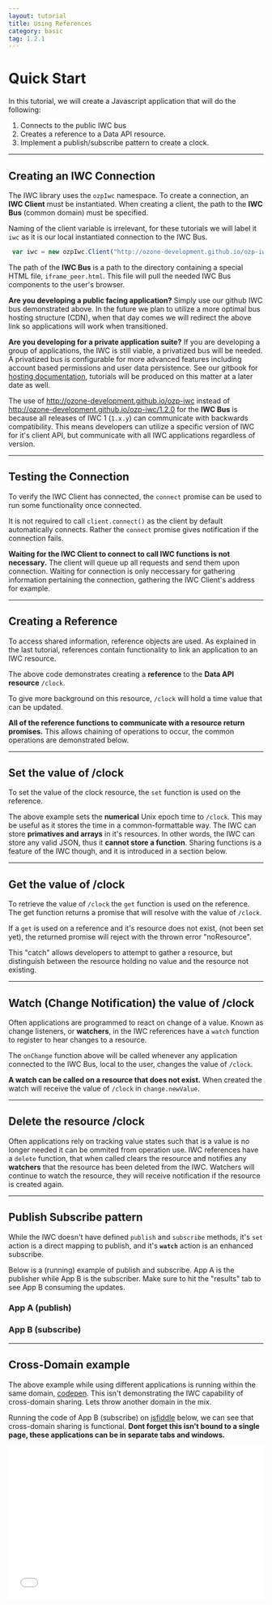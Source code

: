 ```yaml
---
layout: tutorial
title: Using References
category: basic
tag: 1.2.1
---
```


# Quick Start
In this tutorial, we will create a Javascript application that will do the following:

  1. Connects to the public IWC bus
  2. Creates a reference to a Data API resource.
  3. Implement a publish/subscribe pattern to create a clock.

***

## Creating an IWC Connection
The IWC library uses the `ozpIwc` namespace. To create a connection, an  
**IWC Client** must be instantiated. When creating a client, the path to the
**IWC Bus** (common domain) must be specified.

Naming of the client variable is irrelevant, for these tutorials we will label
it `iwc` as it is our local instantiated connection to the IWC Bus.

``` js
 var iwc = new ozpIwc.Client("http://ozone-development.github.io/ozp-iwc");
```

The path of the **IWC Bus** is a path to the directory containing a special HTML
file, `iframe_peer.html`. This file will pull the needed IWC Bus components to
the user's browser.

**Are you developing a public facing application?** Simply use our github IWC
bus demonstrated above. In the future we plan to utilize a more optimal bus
hosting structure (CDN), when that day comes we will redirect the above link so
applications will work when transitioned.

**Are you developing for a private application suite?** If you are developing a
group of applications, the IWC is still viable, a privatized bus will be needed.
A privatized bus is configurable for more advanced features including account
based permissions and user data persistence. See our gitbook for
[hosting documentation]({{site.baseurl}}/{{page.tag}}/gitbook/bus/overview.html), tutorials will
be produced on this matter at a later date as well.

The use of http://ozone-development.github.io/ozp-iwc instead of
http://ozone-development.github.io/ozp-iwc/1.2.0 for the **IWC Bus**  is because all
releases of IWC 1 (`1.x.y`) can communicate with backwards compatibility. This
means developers can utilize a specific version of IWC for it's client API, but
communicate with all IWC applications regardless of version.

***

## Testing the Connection
To verify the IWC Client has connected, the `connect` promise can be used to run some functionality once connected.

<p data-height="170" data-theme-id="0" data-slug-hash="bERzVV" data-default-tab="js" data-user="Kevin-K" class='codepen'></p>


It is not required to call `client.connect()` as the client by default
automatically connects. Rather the `connect` promise gives notification if
the connection fails.

**Waiting for the IWC Client to connect to call IWC functions is not necessary.**
The client will queue up all requests and send them upon connection. Waiting
for connection is only neccessary for gathering information pertaining the
connection, gathering the IWC Client's address for example.


***
## Creating a Reference
To access shared information, reference objects are used. As explained in the
last tutorial, references contain functionality to link an application to an
IWC resource.

<p data-height="250" data-theme-id="0" data-slug-hash="dGRaNa" data-default-tab="js" data-user="Kevin-K" class='codepen'></p>

The above code demonstrates creating a **reference** to the **Data API resource**
`/clock`.

To give more background on this resource, `/clock` will hold a time
value that can be updated.

**All of the reference functions to communicate with a resource return promises.**
This allows chaining of operations to occur, the common operations are
demonstrated below.

***

## Set the value of /clock
To set the value of the clock resource, the `set` function is used on the
reference.

<p data-height="250" data-theme-id="0" data-slug-hash="pgwGqp" data-default-tab="js" data-user="Kevin-K" class='codepen'></p>

The above example sets the **numerical** Unix epoch time to `/clock`. This may be
useful as it stores the time in a common-formattable way. The IWC can store
**primatives and arrays** in it's resources. In other words, the IWC can store
any valid JSON, thus it **cannot store a function**. Sharing functions is
a feature of the IWC though, and it is introduced in a section below.

***

## Get the value of /clock
To retrieve the value of `/clock` the `get` function is used on the reference.
The get function returns a promise that will resolve with the value of `/clock`.

<p data-height="250" data-theme-id="0" data-slug-hash="zrzQVy" data-default-tab="js" data-user="Kevin-K" class='codepen'></p>

If a `get` is used on a reference and it's resource does not exist, (not been
set yet), the returned promise will reject with the thrown error "noResource".

<p data-height="350" data-theme-id="0" data-slug-hash="pgwXvV" data-default-tab="js" data-user="Kevin-K" class='codepen'></p>

This "catch" allows developers to attempt to gather a resource, but distinguish
between the resource holding no value and the resource not existing.

***

## Watch (Change Notification) the value  of /clock
Often applications are programmed to react on change of a value. Known as
change listeners, or **watchers**, in the IWC references have a `watch` function
to register to hear changes to a resource.

<p data-height="350" data-theme-id="0" data-slug-hash="ZQydmd" data-default-tab="js" data-user="Kevin-K" class='codepen'></p>

The `onChange` function above will be called whenever any application connected
to the IWC Bus, local to the user, changes the value of `/clock`.

**A watch can be called on a resource that does not exist.** When created the
watch will receive the value of `/clock` in `change.newValue`.

***

## Delete the resource /clock
Often applications rely on tracking value states such that is a value is no
longer needed it can be ommited from operation use. IWC references have a
`delete` function, that when called clears the resource and notifies any
**watchers** that the resource has been deleted from the IWC. Watchers will
continue to watch the resource, they will receive notification if the resource
is created again.

<p data-height="250" data-theme-id="0" data-slug-hash="YwQmwE" data-default-tab="js" data-user="Kevin-K" class='codepen'></p>

***

## Publish Subscribe pattern
While the IWC doesn't have defined `publish` and `subscribe` methods, it's `set` action is a direct mapping to publish,
and it's **`watch`** action is an enhanced subscribe.

Below is a (running) example of publish  and subscribe. App A is the publisher
while App B is the subscriber. Make sure to hit the "results" tab to see App B
consuming the updates.

### App A (publish)
<p data-height="350" data-theme-id="0" data-slug-hash="VeWoPr" data-default-tab="js" data-user="Kevin-K" class='codepen'></p>


### App B (subscribe)
<p data-height="350" data-theme-id="0" data-slug-hash="XXgvgK" data-default-tab="js" data-user="Kevin-K" class='codepen'>

***

## Cross-Domain example
The above example while using different applications is running within the same
domain, [codepen](http://codepen.io/). This isn't demonstrating the IWC
capability of cross-domain sharing. Lets throw another domain in the mix.

Running the code of App B (subscribe) on [jsfiddle](https://jsfiddle.net/) below,
we can see that cross-domain sharing is functional. **Dont forget this isn't
bound to a single page, these applications can be in separate tabs and windows.**

<iframe width="100%" height="300" src="//jsfiddle.net/kjkelly/0upvjwp5/embedded/js,html,result/" allowfullscreen="allowfullscreen" frameborder="0"></iframe>
